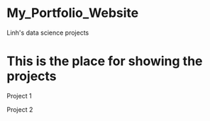 # My_Portfolio_Website
Linh's data science projects
# This is the place for showing the projects


Project 1




Project 2
